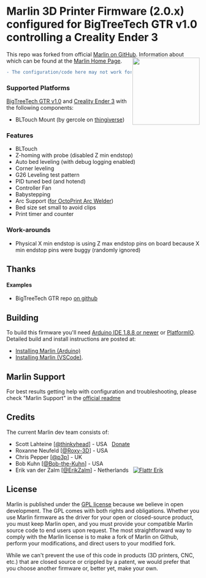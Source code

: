 # Marlin 3D Printer Firmware (2.0.x) configured for BigTreeTech GTR v1.0 controlling a Creality Ender 3
This repo was forked from official [Marlin on GitHub](https://img.shields.io/github/license/marlinfirmware/marlin.svg). Information about which can be found at the [Marlin Home Page](https://marlinfw.org/).
<img align="right" width=175 src="buildroot/share/pixmaps/logo/marlin-250.png" />

```diff
- The configuration/code here may not work for you! -
```


### Supported Platforms
  [BigTreeTech GTR v1.0](https://www.biqu.equipment/products/bigtreetech-gtr-v1-0-bigtreetech-m5-v1-0-11-axis-3d-printer-motherboard) and [Creality Ender 3](https://www.creality3dofficial.com/products/official-creality-ender-3-3d-printer) with the following components:
  - BLTouch Mount (by gercole on [thingiverse](https://www.thingiverse.com/thing:3733792))

### Features
  - BLTouch
  - Z-homing with probe (disabled Z min endstop)
  - Auto bed leveling (with debug logging enabled)
  - Corner leveling
  - G26 Leveling test pattern
  - PID tuned bed (and hotend)
  - Controller Fan
  - Babystepping
  - Arc Support ([for OctoPrint Arc Welder](https://github.com/FormerLurker/ArcWelderPlugin))
  - Bed size set small to avoid clips
  - Print timer and counter

### Work-arounds
  - Physical X min endstop is using Z max endstop pins on board because X min endstop pins were buggy (randomly ignored)

## Thanks
#### Examples
  - BigTreeTech GTR repo [on github](https://github.com/bigtreetech/BIGTREETECH-GTR-V1.0)

## Building
To build this firmware you'll need [Arduino IDE 1.8.8 or newer](https://www.arduino.cc/en/main/software) or [PlatformIO](http://docs.platformio.org/en/latest/ide.html#platformio-ide). Detailed build and install instructions are posted at:

  - [Installing Marlin (Arduino)](http://marlinfw.org/docs/basics/install_arduino.html)
  - [Installing Marlin (VSCode)](http://marlinfw.org/docs/basics/install_platformio_vscode.html).

## Marlin Support
For best results getting help with configuration and troubleshooting, please check "Marlin Support" in the [official readme](https://github.com/MarlinFirmware/Marlin/blob/2.0.x/README.md)

## Credits
The current Marlin dev team consists of:
 - Scott Lahteine [[@thinkyhead](https://github.com/thinkyhead)] - USA &nbsp; [Donate](http://www.thinkyhead.com/donate-to-marlin)
 - Roxanne Neufeld [[@Roxy-3D](https://github.com/Roxy-3D)] - USA
 - Chris Pepper [[@p3p](https://github.com/p3p)] - UK
 - Bob Kuhn [[@Bob-the-Kuhn](https://github.com/Bob-the-Kuhn)] - USA
 - Erik van der Zalm [[@ErikZalm](https://github.com/ErikZalm)] - Netherlands &nbsp; [![Flattr Erik](https://api.flattr.com/button/flattr-badge-large.png)](https://flattr.com/submit/auto?user_id=ErikZalm&url=https://github.com/MarlinFirmware/Marlin&title=Marlin&language=&tags=github&category=software)

## License
Marlin is published under the [GPL license](/LICENSE) because we believe in open development. The GPL comes with both rights and obligations. Whether you use Marlin firmware as the driver for your open or closed-source product, you must keep Marlin open, and you must provide your compatible Marlin source code to end users upon request. The most straightforward way to comply with the Marlin license is to make a fork of Marlin on Github, perform your modifications, and direct users to your modified fork.

While we can't prevent the use of this code in products (3D printers, CNC, etc.) that are closed source or crippled by a patent, we would prefer that you choose another firmware or, better yet, make your own.
